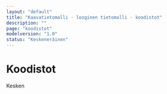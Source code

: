 ```yaml
---
layout: "default"
title: "Kaavatietomalli - looginen tietomalli - koodistot"
description: ""
page: "koodistot"
modelversion: "1.0"
status: "Keskeneräinen"
---
```

# Koodistot

Kesken
